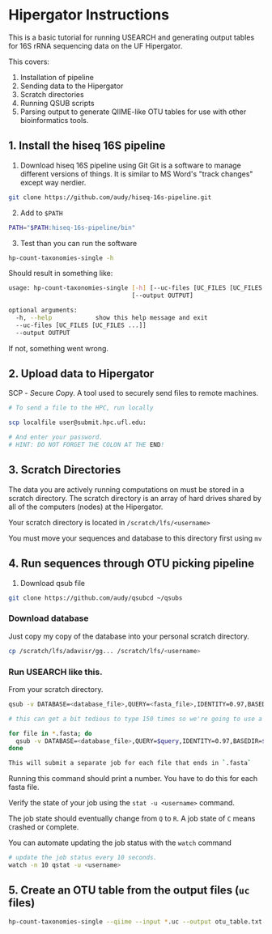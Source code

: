 # Hipergator Instructions

This is a basic tutorial for running USEARCH and generating output
tables for 16S rRNA sequencing data on the UF Hipergator.

This covers:

1. Installation of pipeline
2. Sending data to the Hipergator
3. Scratch directories
4. Running QSUB scripts
5. Parsing output to generate QIIME-like OTU tables
   for use with other bioinformatics tools.

## 1. Install the hiseq 16S pipeline

1. Download hiseq 16S pipeline using Git
   Git is a software to manage different versions of things.
   It is similar to MS Word's "track changes" except way nerdier.

```sh
git clone https://github.com/audy/hiseq-16s-pipeline.git
```

2. Add to `$PATH`

```sh
PATH="$PATH:hiseq-16s-pipeline/bin"
```

3. Test than you can run the software

```sh
hp-count-taxonomies-single -h
```

Should result in something like:

```sh
usage: hp-count-taxonomies-single [-h] [--uc-files [UC_FILES [UC_FILES ...]]]
                                  [--output OUTPUT]

optional arguments:
  -h, --help            show this help message and exit
  --uc-files [UC_FILES [UC_FILES ...]]
  --output OUTPUT
```

If not, something went wrong.

## 2. Upload data to Hipergator

SCP - *S*ecure *C*o*p*y. A tool used to securely send files to remote machines.

```sh
# To send a file to the HPC, run locally

scp localfile user@submit.hpc.ufl.edu:

# And enter your password.
# HINT: DO NOT FORGET THE COLON AT THE END!
```

## 3. Scratch Directories

The data you are actively running computations on must be stored in
a scratch directory. The scratch directory is an array of hard drives
shared by all of the computers (nodes) at the Hipergator.

Your scratch directory is located in `/scratch/lfs/<username>`

You must move your sequences and database to this directory first using `mv`

## 4. Run sequences through OTU picking pipeline

1. Download qsub file

```sh
git clone https://github.com/audy/qsubcd ~/qsubs
```

### Download database

Just copy my copy of the database into your personal scratch directory.

```sh
cp /scratch/lfs/adavisr/gg... /scratch/lfs/<username>
```

### Run USEARCH like this.

From your scratch directory.

```sh
qsub -v DATABASE=<database_file>,QUERY=<fasta_file>,IDENTITY=0.97,BASEDIR=$PWD ~/qsubs/scripts/usearch.sh

# this can get a bit tedious to type 150 times so we're going to use a for-loop:

for file in *.fasta; do
  qsub -v DATABASE=<database_file>,QUERY=$query,IDENTITY=0.97,BASEDIR=$PWD ~/qsubs/scripts/usearch.sh
done

This will submit a separate job for each file that ends in `.fasta`
```

Running this command should print a number. You have to do this for each fasta file.

Verify the state of your job using the `stat -u <username>` command.

The job state should eventually change from `Q` to `R`. A job state of `C`
means `C`rashed or `C`omplete.

You can automate updating the job status with the `watch` command

```sh
# update the job status every 10 seconds.
watch -n 10 qstat -u <username>
```

## 5. Create an OTU table from the output files (`uc` files)

```sh
hp-count-taxonomies-single --qiime --input *.uc --output otu_table.txt
```
